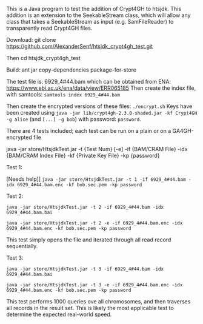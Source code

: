 This is a Java program to test the addition of Crypt4GH to htsjdk. This addition is an extension to the SeekableStream class, which will allow any class that takes a SeekableStream as input (e.g. SamFileReader) to transparently read Crypt4GH files.

Download: git clone https://github.com/AlexanderSenf/htsjdk_crypt4gh_test.git

Then cd htsjdk_crypt4gh_test

Build: ant jar copy-dependencies package-for-store

The test file is: 6929_4#44.bam which can be obtained from ENA: https://www.ebi.ac.uk/ena/data/view/ERR065185
Then create the index file, with samtools: `samtools index 6929_4#44.bam`

Then create the encrypted versions of these files: `./encrypt.sh`
Keys have been created using `java -jar lib/crypt4gh-2.3.0-shaded.jar -kf Crypt4GH -g alice` (and `[...] -g bob`) with password: `password`.

There are 4 tests included; each test can be run on a plain or on a GA4GH-encrypted file

java -jar store/HtsjdkTest.jar -t {Test Num} [-e] -if {BAM/CRAM File} -idx {BAM/CRAM Index File} -kf {Private Key File} -kp {password}

Test 1:

[Needs help]]
`java -jar store/HtsjdkTest.jar -t 1 -if 6929_4#44.bam -idx 6929_4#44.bam.enc -kf bob.sec.pem -kp password`

Test 2:

`java -jar store/HtsjdkTest.jar -t 2 -if 6929_4#44.bam -idx 6929_4#44.bam.bai`

`java -jar store/HtsjdkTest.jar -t 2 -e -if 6929_4#44.bam.enc -idx 6929_4#44.bam.enc -kf bob.sec.pem -kp password`

This test simply opens the file and iterated through all read record sequentially.

Test 3:

`java -jar store/HtsjdkTest.jar -t 3 -if 6929_4#44.bam -idx 6929_4#44.bam.bai`

`java -jar store/HtsjdkTest.jar -t 3 -e -if 6929_4#44.bam.enc -idx 6929_4#44.bam.enc -kf bob.sec.pem -kp password`

This test performs 1000 queries ove all chromosomes, and then traverses all records in the result set. This is likely the most applicable test to determine the expected real-world speed.

